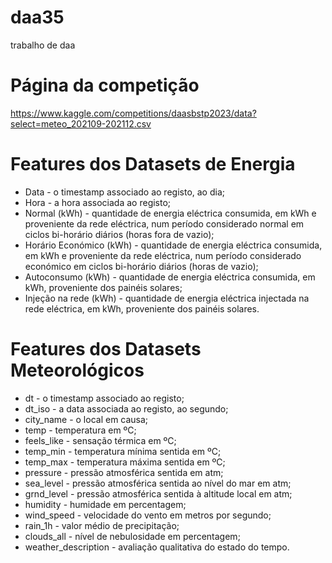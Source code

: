 # daa35
trabalho de daa

# Página da competição
https://www.kaggle.com/competitions/daasbstp2023/data?select=meteo_202109-202112.csv


# Features dos Datasets de Energia
 * Data - o timestamp associado ao registo, ao dia;
 * Hora - a hora associada ao registo;
 * Normal (kWh) - quantidade de energia eléctrica consumida, em kWh e proveniente da rede eléctrica, num período considerado normal em ciclos bi-horário diários (horas fora de vazio);
 * Horário Económico (kWh) - quantidade de energia eléctrica consumida, em kWh e proveniente da rede eléctrica, num período considerado económico em ciclos bi-horário diários (horas de vazio);
 * Autoconsumo (kWh) - quantidade de energia eléctrica consumida, em kWh, proveniente dos painéis solares;
 * Injeção na rede (kWh) - quantidade de energia eléctrica injectada na rede eléctrica, em kWh, proveniente dos painéis solares.

# Features dos Datasets Meteorológicos
 * dt - o timestamp associado ao registo;
 * dt_iso - a data associada ao registo, ao segundo;
 * city_name - o local em causa;
 * temp - temperatura em ºC;
 * feels_like - sensação térmica em ºC;
 * temp_min - temperatura mínima sentida em ºC;
 * temp_max - temperatura máxima sentida em ºC;
 * pressure - pressão atmosférica sentida em atm;
 * sea_level - pressão atmosférica sentida ao nível do mar em atm;
 * grnd_level - pressão atmosférica sentida à altitude local em atm;
 * humidity - humidade em percentagem;
 * wind_speed - velocidade do vento em metros por segundo;
 * rain_1h - valor médio de precipitação;
 * clouds_all - nível de nebulosidade em percentagem;
 * weather_description - avaliação qualitativa do estado do tempo.

